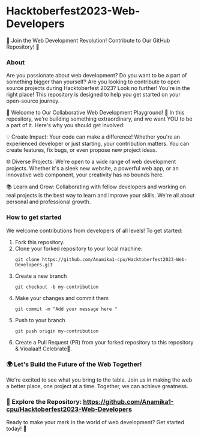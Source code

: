 ﻿# Hacktoberfest2023-Web-Developers
🌟 Join the Web Development Revolution! Contribute to Our GitHub Repository! 🌟

### About
Are you passionate about web development? Do you want to be a part of something bigger than yourself?
Are you looking to contribute to open source projects during Hacktoberfest 2023?  Look no further!
You're in the right place! This repository is designed to help you get started on your open-source journey.

🚀 Welcome to Our Collaborative Web Development Playground! 🚀
In this repository, we're building something extraordinary, and we want YOU to be a part of it. Here's why you should get involved:

💡 Create Impact: Your code can make a difference! Whether you're an experienced developer or just starting, your contribution matters. You can create features, fix bugs, or even propose new project ideas.

🌐 Diverse Projects: We're open to a wide range of web development projects. Whether it's a sleek new website, a powerful web app, or an innovative web component, your creativity has no bounds here.

📚 Learn and Grow: Collaborating with fellow developers and working on real projects is the best way to learn and improve your skills. We're all about personal and professional growth.


### How to get started

We welcome contributions from developers of all levels! To get started:

1. Fork this repository.
2. Clone your forked repository to your local machine:
   ```shell
   git clone https://github.com/Anamika1-cpu/Hacktoberfest2023-Web-Developers.git
3. Create a new branch
    ```shell
    git checkout -b my-contribution
4. Make your changes and commit them
      ```shell
    git commit -m "Add your message here "
5. Push to your branch
    ```shell
    git push origin my-contribution
6. Create a Pull Request (PR) from your forked repository to this repository & Vioalaa!! Celebrate🎉.


### 🌍 Let's Build the Future of the Web Together!
We're excited to see what you bring to the table. Join us in making the web a better place, one project at a time. Together, we can achieve greatness.

### 🔗 Explore the Repository: https://github.com/Anamika1-cpu/Hacktoberfest2023-Web-Developers
Ready to make your mark in the world of web development? Get started today! 🎉
